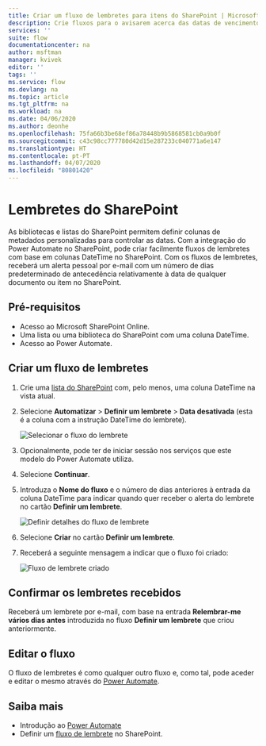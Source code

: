 ```yaml
---
title: Criar um fluxo de lembretes para itens do SharePoint | Microsoft Docs
description: Crie fluxos para o avisarem acerca das datas de vencimento de itens do SharePoint.
services: ''
suite: flow
documentationcenter: na
author: msftman
manager: kvivek
editor: ''
tags: ''
ms.service: flow
ms.devlang: na
ms.topic: article
ms.tgt_pltfrm: na
ms.workload: na
ms.date: 04/06/2020
ms.author: deonhe
ms.openlocfilehash: 75fa66b3be68ef86a78448b9b5868581cb0a9b0f
ms.sourcegitcommit: c43c98cc777780d42d15e287233c040771a6e147
ms.translationtype: HT
ms.contentlocale: pt-PT
ms.lasthandoff: 04/07/2020
ms.locfileid: "80801420"
---
```

# <a name="sharepoint-remind-me"></a>Lembretes do SharePoint


As bibliotecas e listas do SharePoint permitem definir colunas de metadados personalizadas para controlar as datas. Com a integração do Power Automate no SharePoint, pode criar facilmente fluxos de lembretes com base em colunas DateTime no SharePoint. Com os fluxos de lembretes, receberá um alerta pessoal por e-mail com um número de dias predeterminado de antecedência relativamente à data de qualquer documento ou item no SharePoint.

## <a name="prerequisites"></a>Pré-requisitos
- Acesso ao Microsoft SharePoint Online.
- Uma lista ou uma biblioteca do SharePoint com uma coluna DateTime.
- Acesso ao Power Automate.

## <a name="create-a-reminder-flow"></a>Criar um fluxo de lembretes

 1. Crie uma [lista do SharePoint](https://support.office.com/article/Create-a-list-in-SharePoint-0D397414-D95F-41EB-ADDD-5E6EFF41B083) com, pelo menos, uma coluna DateTime na vista atual. 
 1. Selecione **Automatizar** > **Definir um lembrete** > **Data desativada** (esta é a coluna com a instrução DateTime do lembrete).

     ![Selecionar o fluxo do lembrete](media/create-sharepoint-reminder-flows/select-reminder-flow.png)

1. Opcionalmente, pode ter de iniciar sessão nos serviços que este modelo do Power Automate utiliza.
     
1. Selecione **Continuar**.

1. Introduza o **Nome do fluxo** e o número de dias anteriores à entrada da coluna DateTime para indicar quando quer receber o alerta do lembrete no cartão **Definir um lembrete**.

    ![Definir detalhes do fluxo de lembrete](media/create-sharepoint-reminder-flows/set-reminder-details.png)

1. Selecione **Criar** no cartão **Definir um lembrete**.

1. Receberá a seguinte mensagem a indicar que o fluxo foi criado:

    ![Fluxo de lembrete criado](media/create-sharepoint-reminder-flows/success.png)
    

## <a name="confirm-reminders-received"></a>Confirmar os lembretes recebidos

Receberá um lembrete por e-mail, com base na entrada **Relembrar-me vários dias antes** introduzida no fluxo **Definir um lembrete** que criou anteriormente. 

## <a name="edit-your-flow"></a>Editar o fluxo

O fluxo de lembretes é como qualquer outro fluxo e, como tal, pode aceder e editar o mesmo através do [Power Automate](https://flow.microsoft.com).

## <a name="learn-more"></a>Saiba mais

- Introdução ao [Power Automate](https://flow.microsoft.com)
- Definir um [fluxo de lembrete](https://support.office.com/article/set-a-reminder-flow-23c0e172-1fc1-4ac8-a9db-cd0b81d634d8) no SharePoint.


